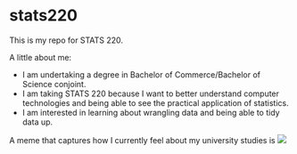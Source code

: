 # stats220

This is my repo for STATS 220. 

A little about me:

- I am undertaking a degree in Bachelor of Commerce/Bachelor of Science conjoint.
- I am taking STATS 220 because I want to better understand computer technologies and being able to see the practical application of statistics. 
- I am interested in learning about wrangling data and being able to tidy data up. 

A meme that captures how I currently feel about my university studies is ![](https://c.tenor.com/8druEACXtX8AAAAd/tenor.gif)
